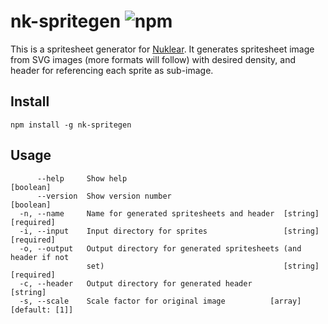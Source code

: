 # nk-spritegen ![npm](https://img.shields.io/npm/v/nk-spritegen)

This is a spritesheet generator for [Nuklear](https://github.com/Immediate-Mode-UI/Nuklear).
It generates spritesheet image from SVG images (more formats will follow) with desired density,
and header for referencing each sprite as sub-image.

## Install

`npm install -g nk-spritegen`

## Usage

```
      --help     Show help                                             [boolean]
      --version  Show version number                                   [boolean]
  -n, --name     Name for generated spritesheets and header  [string] [required]
  -i, --input    Input directory for sprites                 [string] [required]
  -o, --output   Output directory for generated spritesheets (and header if not
                 set)                                        [string] [required]
  -c, --header   Output directory for generated header                  [string]
  -s, --scale    Scale factor for original image          [array] [default: [1]]
```
